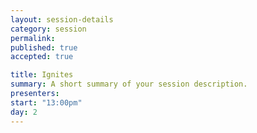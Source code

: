 ```yaml
---
layout: session-details
category: session
permalink:
published: true
accepted: true

title: Ignites
summary: A short summary of your session description.
presenters: 
start: "13:00pm"
day: 2
---
```


